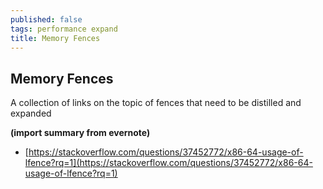 ```yaml
---
published: false
tags: performance expand
title: Memory Fences
---
```

## Memory Fences

A collection of links on the topic of fences that need to be distilled and expanded

**(import summary from evernote)**

- [https://stackoverflow.com/questions/37452772/x86-64-usage-of-lfence?rq=1](https://stackoverflow.com/questions/37452772/x86-64-usage-of-lfence?rq=1)